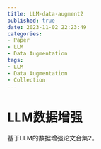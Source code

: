 ```yaml
---
title: LLM-data-augment2
published: true
date: 2023-11-02 22:23:49
categories:
- Paper
- LLM
- Data Augmentation
tags:
- LLM
- Data Augmentation
- Collection
---
```


# LLM数据增强

基于LLM的数据增强论文合集2。

<!--more-->
